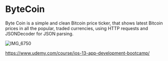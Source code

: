 # ByteCoin

Byte Coin is a simple and clean Bitcoin price ticker, that shows latest Bitcoin prices in all the popular, traded currencies, using HTTP requests and JSONDecoder for JSON parsing. 

![IMG_6750](https://user-images.githubusercontent.com/85921199/132402597-ee4cccf0-b307-4ff2-8436-e5386a53645a.PNG)

https://www.udemy.com/course/ios-13-app-development-bootcamp/
        

